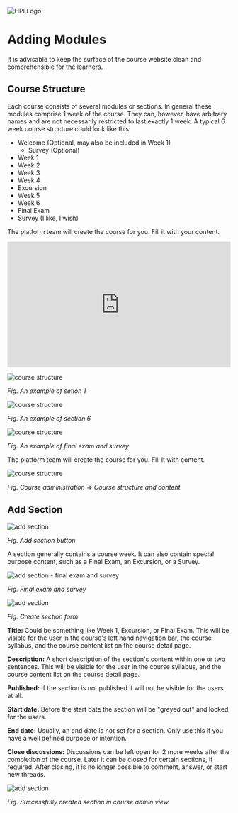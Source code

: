 ![HPI Logo](../../img/HPI_Logo.png)

# Adding Modules

It is advisable to keep the surface of the course website clean and comprehensible for the learners.

## Course Structure

Each course consists of several modules or sections. In general these modules comprise 1 week of the course. They can, however, have arbitrary names and are not necessarily restricted to last exactly 1 week. A typical 6 week course structure could look like this:
- Welcome (Optional, may also be included in Week 1)
  - Survey (Optional)
- Week 1
- Week 2
- Week 3
- Week 4
- Excursion
- Week 5
- Week 6
- Final Exam
- Survey (I like, I wish)

The platform team will create the course for you. Fill it with your content.

<div style="padding:56.25% 0 0 0;position:relative;"><iframe src="https://player.vimeo.com/video/787817680?h=67929c9927&amp;badge=0&amp;autopause=0&amp;player_id=0&amp;app_id=58479" frameborder="0" allow="autoplay; fullscreen; picture-in-picture" allowfullscreen style="position:absolute;top:0;left:0;width:100%;height:100%;" title="openHPI-guidelines-13-sections"></iframe></div><script src="https://player.vimeo.com/api/player.js"></script>



![course structure](../../img/05/course_introduction1.png)

*Fig. An example of setion 1*




![course structure](../../img/05/course_structure2.png)

*Fig. An example of section 6*




![course structure](../../img/05/course_structure3.png)

*Fig. An example of final exam and survey*


The platform team will create the course for you. Fill it with content.



![course structure](../../img/05/course_admin_menu.png)

*Fig. Course administration* => *Course structure and content*


## Add Section



![add section](../../img/05/add_section.png)

*Fig. Add section button*


A section generally contains a course week. It can also contain special purpose content, such as a Final Exam, an Excursion, or a Survey.



![add section - final exam and survey](../../img/05/final_exam_and_survey.png)

*Fig. Final exam and survey*




![add section](../../img/05/section_form.png)

*Fig. Create section form*


**Title:** Could be something like Week 1, Excursion, or Final Exam. This will be visible for the user in the course's left hand navigation bar, the course syllabus, and the course content list on the course detail page.

**Description:** A short description of the section's content within one or two sentences. This will be visible for the user in the course syllabus, and the course content list on the course detail page.

**Published:** If the section is not published it will not be visible for the users at all.

**Start date:** Before the start date the section will be "greyed out" and locked for the users.

**End date:** Usually, an end date is not set for a section. Only use this if you have a well defined purpose or intention.

**Close discussions:** Discussions can be left open for 2 more weeks after the completion of the course. Later it can be closed for certain sections, if required. After closing, it is no longer possible to comment, answer, or start new threads.






![add section](../../img/05/section_backend.png)

*Fig. Successfully created section in course admin view*

